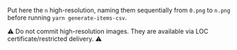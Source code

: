 Put here the `n` high-resolution, naming them sequentially from `0.png` to `n.png` before running `yarn generate-items-csv`.

⚠️ Do not commit high-resolution images. They are available via LOC certificate/restricted delivery. ⚠️
